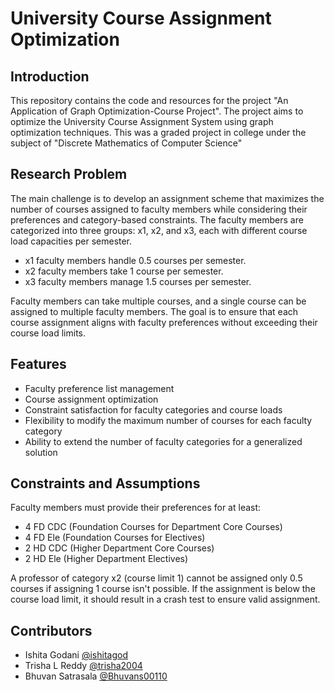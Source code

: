 # University Course Assignment Optimization 

## Introduction
This repository contains the code and resources for the project "An Application of Graph Optimization-Course Project". The project aims to optimize the University Course Assignment System using graph optimization techniques.
This was a graded project in college under the subject of "Discrete Mathematics of Computer Science"

## Research Problem
The main challenge is to develop an assignment scheme that maximizes the number of courses assigned to faculty members while considering their preferences and category-based constraints. The faculty members are categorized into three groups: x1, x2, and x3, each with different course load capacities per semester.

- x1 faculty members handle 0.5 courses per semester.
- x2 faculty members take 1 course per semester.
- x3 faculty members manage 1.5 courses per semester.

Faculty members can take multiple courses, and a single course can be assigned to multiple faculty members. The goal is to ensure that each course assignment aligns with faculty preferences without exceeding their course load limits.

## Features
- Faculty preference list management
- Course assignment optimization
- Constraint satisfaction for faculty categories and course loads
- Flexibility to modify the maximum number of courses for each faculty category
- Ability to extend the number of faculty categories for a generalized solution

## Constraints and Assumptions
Faculty members must provide their preferences for at least:

- 4 FD CDC (Foundation Courses for Department Core Courses)
- 4 FD Ele (Foundation Courses for Electives)
- 2 HD CDC (Higher Department Core Courses)
- 2 HD Ele (Higher Department Electives)

A professor of category x2 (course limit 1) cannot be assigned only 0.5 courses if assigning 1 course isn't possible.
If the assignment is below the course load limit, it should result in a crash test to ensure valid assignment.

## Contributors 
* Ishita Godani [@ishitagod](https://github.com/ishitagod)
* Trisha L Reddy [@trisha2004](http://github.com/trisha2004)
* Bhuvan Satrasala [@Bhuvans00110](https://github.com/Bhuvans00110)
